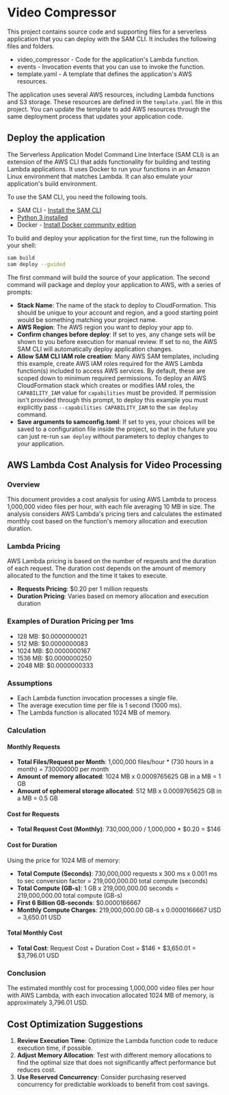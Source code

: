 # Video Compressor

This project contains source code and supporting files for a serverless application that you can deploy with the SAM CLI. It includes the following files and folders.

- video_compressor - Code for the application's Lambda function.
- events - Invocation events that you can use to invoke the function.
- template.yaml - A template that defines the application's AWS resources.

The application uses several AWS resources, including Lambda functions and S3 storage. These resources are defined in the `template.yaml` file in this project. You can update the template to add AWS resources through the same deployment process that updates your application code.

## Deploy the application

The Serverless Application Model Command Line Interface (SAM CLI) is an extension of the AWS CLI that adds functionality for building and testing Lambda applications. It uses Docker to run your functions in an Amazon Linux environment that matches Lambda. It can also emulate your application's build environment.

To use the SAM CLI, you need the following tools.

* SAM CLI - [Install the SAM CLI](https://docs.aws.amazon.com/serverless-application-model/latest/developerguide/serverless-sam-cli-install.html)
* [Python 3 installed](https://www.python.org/downloads/)
* Docker - [Install Docker community edition](https://hub.docker.com/search/?type=edition&offering=community)

To build and deploy your application for the first time, run the following in your shell:

```bash
sam build
sam deploy --guided
```

The first command will build the source of your application. The second command will package and deploy your application to AWS, with a series of prompts:

* **Stack Name**: The name of the stack to deploy to CloudFormation. This should be unique to your account and region, and a good starting point would be something matching your project name.
* **AWS Region**: The AWS region you want to deploy your app to.
* **Confirm changes before deploy**: If set to yes, any change sets will be shown to you before execution for manual review. If set to no, the AWS SAM CLI will automatically deploy application changes.
* **Allow SAM CLI IAM role creation**: Many AWS SAM templates, including this example, create AWS IAM roles required for the AWS Lambda function(s) included to access AWS services. By default, these are scoped down to minimum required permissions. To deploy an AWS CloudFormation stack which creates or modifies IAM roles, the `CAPABILITY_IAM` value for `capabilities` must be provided. If permission isn't provided through this prompt, to deploy this example you must explicitly pass `--capabilities CAPABILITY_IAM` to the `sam deploy` command.
* **Save arguments to samconfig.toml**: If set to yes, your choices will be saved to a configuration file inside the project, so that in the future you can just re-run `sam deploy` without parameters to deploy changes to your application.

## AWS Lambda Cost Analysis for Video Processing

### Overview

This document provides a cost analysis for using AWS Lambda to process 1,000,000 video files per hour, with each file averaging 10 MB in size. The analysis considers AWS Lambda's pricing tiers and calculates the estimated monthly cost based on the function's memory allocation and execution duration.

### Lambda Pricing

AWS Lambda pricing is based on the number of requests and the duration of each request. The duration cost depends on the amount of memory allocated to the function and the time it takes to execute.

- **Requests Pricing**: $0.20 per 1 million requests
- **Duration Pricing**: Varies based on memory allocation and execution duration

### Examples of Duration Pricing per 1ms

- 128 MB: $0.0000000021
- 512 MB: $0.0000000083
- 1024 MB: $0.0000000167
- 1536 MB: $0.0000000250
- 2048 MB: $0.0000000333

### Assumptions

- Each Lambda function invocation processes a single file.
- The average execution time per file is 1 second (1000 ms).
- The Lambda function is allocated 1024 MB of memory.

### Calculation

#### Monthly Requests

- **Total Files/Request per Month**: 1,000,000 files/hour * (730 hours in a month) = 730000000 per month
- **Amount of memory allocated**: 1024 MB x 0.0009765625 GB in a MB = 1 GB
- **Amount of ephemeral storage allocated**: 512 MB x 0.0009765625 GB in a MB = 0.5 GB

#### Cost for Requests

- **Total Request Cost (Monthly)**: 730,000,000 / 1,000,000 * $0.20 = $146

#### Cost for Duration

Using the price for 1024 MB of memory:

- **Total Compute (Seconds)**: 730,000,000 requests x 300 ms x 0.001 ms to sec conversion factor = 219,000,000.00 total compute (seconds)
- **Total Compute (GB-s)**: 1 GB x 219,000,000.00 seconds = 219,000,000.00 total compute (GB-s)
- **First 6 Billion GB-seconds**: $0.0000166667
- **Monthly Compute Charges**: 219,000,000.00 GB-s x 0.0000166667 USD = 3,650.01 USD

#### Total Monthly Cost

- **Total Cost**: Request Cost + Duration Cost = $146 + $3,650.01 = $3,796.01 USD

### Conclusion

The estimated monthly cost for processing 1,000,000 video files per hour with AWS Lambda, with each invocation allocated 1024 MB of memory, is approximately 3,796.01 USD.

## Cost Optimization Suggestions

1. **Review Execution Time**: Optimize the Lambda function code to reduce execution time, if possible.
2. **Adjust Memory Allocation**: Test with different memory allocations to find the optimal size that does not significantly affect performance but reduces cost.
3. **Use Reserved Concurrency**: Consider purchasing reserved concurrency for predictable workloads to benefit from cost savings.

